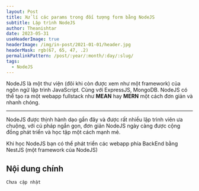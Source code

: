 ```yaml
---
layout: Post
title: Xử lí các params trong đối tượng form bằng NodeJS
subtitle: Lập trình NodeJS
author: Theanishtar
date: 2023-05-31
useHeaderImage: true
headerImage: /img/in-post/2021-01-01/header.jpg
headerMask: rgb(67, 65, 47, .2)
permalinkPattern: /post/:year/:month/:day/:slug/
tags:
  - NodeJS
---
```


NodeJS là một thư viện (đôi khi còn được xem như một framework) của ngôn ngữ lập trình JavaScript.
Cùng với ExpressJS, MongoDB. NodeJS có thể tạo ra một webapp fullstack như **MEAN** hay **MERN**  một cách đơn giản và nhanh chóng.


<!-- more -->

---
NodeJS được thịnh hành dạo gần đây và được rất nhiều lập trình viên ưa chuộng, với cú pháp ngắn gọn, đơn giản NodeJS ngày càng được cộng đồng phát triển và học tập một cách mạnh mẻ.

Khi học NodeJS bạn có thể phát triển các webapp phía BackEnd bằng NestJS (một framework của NodeJS)


## Nội dung chính

	Chưa cập nhật

<!-- 
<script src="https://giscus.app/client.js"
        data-repo="dangth12/blog-giscus-comments"
        data-repo-id="R_kgDOJpeyjQ"
        data-category="General"
        data-category-id="DIC_kwDOJpeyjc4CW2KP"
        data-mapping="pathname"
        data-strict="0"
        data-reactions-enabled="1"
        data-emit-metadata="0"
        data-input-position="bottom"
        data-theme="preferred_color_scheme"
        data-lang="vi"
        crossorigin="anonymous"
        async>
</script> -->


<!-- <Giscus :repo="dangth12/blog-giscus-comments" :repoId="R_kgDOJpeyjQ" :theme="theme" :lang="lang" :reactionsEnabled="reactionsEnabled" /> -->